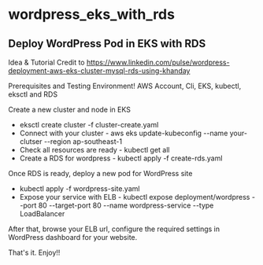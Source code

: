 # wordpress_eks_with_rds
## Deploy WordPress Pod in EKS with RDS
Idea & Tutorial Credit to https://www.linkedin.com/pulse/wordpress-deployment-aws-eks-cluster-mysql-rds-using-khanday

Prerequisites and Testing Environment! AWS Account, Cli, EKS, kubectl, eksctl and RDS

Create a new cluster and node in EKS

- eksctl create cluster -f cluster-create.yaml
- Connect with your cluster - aws eks update-kubeconfig --name your-clutser --region ap-southeast-1
- Check all resources are ready - kubectl get all
- Create a RDS for wordpress - kubectl apply -f create-rds.yaml

Once RDS is ready, deploy a new pod for WordPress site

- kubectl apply -f wordpress-site.yaml
- Expose your service with ELB - kubectl expose deployment/wordpress --port 80 --target-port 80 --name wordpress-service --type LoadBalancer


After that, browse your ELB url, configure the required settings in WordPress dashboard for your website. 

That's it. Enjoy!!
